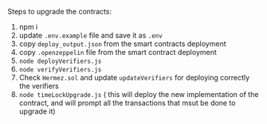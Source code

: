 Steps to upgrade the contracts:

1. npm i
2. update `.env.example` file and save it as `.env`
3. copy `deploy_output.json` from the smart contracts deployment
4. copy `.openzeppelin` file from the smart contract deployment
5. `node deployVerifiers.js`
6. `node verifyVerifiers.js`
7. Check `Hermez.sol` and update `updateVerifiers` for deploying correctly the verifiers
8. `node timeLockUpgrade.js` ( this will deploy the new implementation of the contract, and will prompt all the transactions that msut be done to upgrade it)
